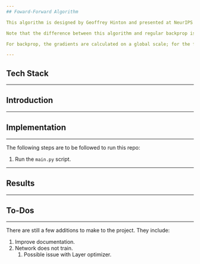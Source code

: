 ```yaml
---
## Foward-Forward Algorithm

This algorithm is designed by Geoffrey Hinton and presented at NeurIPS 2022 as a possible alternative to the all-popular backpropagation algorithm that powers most of present-day ML.

Note that the difference between this algorithm and regular backprop is not the prescence of gradients or lack thereof; it is the scale and purpose at which and for which the gradients are calculated.

For backprop, the gradients are calculated on a global scale; for the forward-forward algorithm, the gradients are local in scope. This means that each layer calcukated its own gradient independently of the others. It calculates it own gradients, updates its own paremeters, and then uses the new parameters to transform the input data sending the input data to the next layer in the network, where the process is repeated.

---
```

## Tech Stack

---
## Introduction

---
## Implementation

---
The following steps are to be followed to run this repo:
1. Run the `main.py` script.
---
## Results

---
## To-Dos

---
There are still a few additions to make to the project. They include:
1. Improve documentation.
2. Network does not train.
   1. Possible issue with Layer optimizer.

